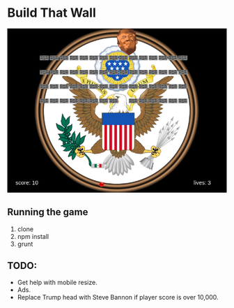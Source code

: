 # Build That Wall

![alt text][logo]

[logo]: /src/NotInBuild/screenshot.png

## Running the game

  1. clone
  2. npm install
  3. grunt

## TODO:

  * Get help with mobile resize.
  * Ads.
  * Replace Trump head with Steve Bannon if player score is over 10,000.
